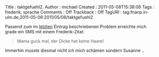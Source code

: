Title     : taktgefuehl2.
Author    : michael
Created   : 2011-05-08T15:38:08
Tags      : frederik, sprache
Comments  : Off
Trackback : Off
TagURI    : tag:fnanp.in-ulm.de,2011-05-08:2011/05/08/taktgefuehl2

Passend zum im
[letzten](http://fnanp.in-ulm.de/frederik_und_moritz/sbe/2011/04/26/01-taktgefuehl.html)
Eintrag beschriebenen Problem erreichte mich grade ein SMS mit einem
Frederik-Zitat:

> Mama guck mal, der Dicke hat keine Haare!

Immerhin musste diesmal nicht ich mich schämen sondern Susanne ..
